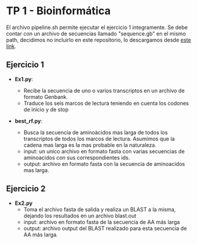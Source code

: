 # TP 1 - Bioinformática

El archivo pipeline.sh permite ejecutar el ejercicio 1 integramente. Se debe contar con un archivo de secuencias llamado "sequence.gb" en el mismo path, decidimos no incluirlo en este repositorio, lo descargamos desde [este link](https://www.ncbi.nlm.nih.gov/nuccore/NM_001257970.1).

## Ejercicio 1

- **Ex1.py**:

  - Recibe la secuencia de uno o varios transcriptos en un archivo de formato Genbank.
  - Traduce los seis marcos de lectura teniendo en cuenta los codones de inicio y de stop
  
- **best_rf.py**:

  - Busca la secuencia de aminoàcidos mas larga de todos los transcriptos de todos los marcos de lectura. Asumimos que la cadena mas larga es la mas probable en la naturaleza.
  - input: un unico archivo en formato fasta con varias secuencias de aminoacidos con sus correspondientes ids.
  - output: archivo en formato fasta con la secuencia de aminoacidos mas larga.

## Ejercicio 2

- **Ex2.py**
  - Toma el archivo fasta de salida y realiza un BLAST a la misma, dejando los resultados en un archivo blast.out
  - input: archivo en formato fasta de la secuencia de AA más larga
  - output: archivo output del BLAST realizado para esta secuencia de AA más larga.
